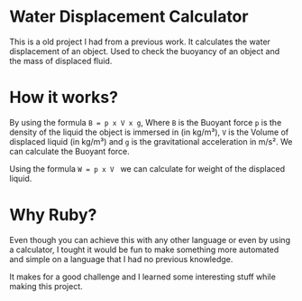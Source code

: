 # Water Displacement Calculator
This is a old project I had from a previous work. It calculates the water displacement of an object. Used to check the buoyancy of an object and the mass of displaced fluid.


# How it works?
By using the formula `B = p x V x g`,  Where `B` is the Buoyant force `p` is the density of the liquid the object is immersed in (in kg/m³), `V` is the Volume of displaced liquid (in kg/m³) and `g` is the gravitational acceleration in m/s². We can calculate the Buoyant force.

Using the formula `W = p x V ` we can calculate for weight of the displaced liquid.

# Why Ruby?
Even though you can achieve this with any other language or even by using a calculator, I tought it would be fun to make something more automated and simple on a language that I had no previous knowledge. 

It makes for a good challenge and I learned some interesting stuff while making this project.


